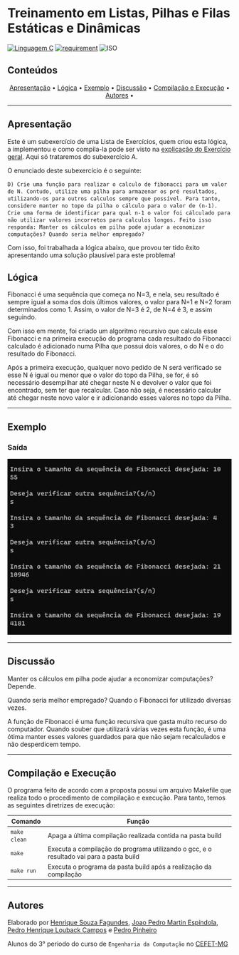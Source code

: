 # Treinamento em Listas, Pilhas e Filas Estáticas e Dinâmicas

[![Linguagem C](https://img.shields.io/badge/Linguagem-C-green.svg)](https://devdocs.io/c/)
[![requirement](https://img.shields.io/badge/IDE-Visual%20Studio%20Code-informational)](https://code.visualstudio.com/docs/?dv=linux64_deb)
![ISO](https://img.shields.io/badge/ISO-Linux-blueviolet)

## Conteúdos

<p align="center">
 <a href="#apresentação">Apresentação</a> •
 <a href="#lógica">Lógica</a> • 
 <a href="#exemplo">Exemplo</a> • 
 <a href="#discussão">Discussão</a> • 
 <a href="#compilação-e-execução">Compilação e Execução</a> • 
 <a href="#autores">Autores</a> • 
</p>

---

## Apresentação

Este é um subexercício de uma Lista de Exercícios, quem criou esta lógica, a implementou e como compila-la pode ser visto na [explicação do Exercício geral](/readme.md). Aqui só trataremos do subexercício A. 

O enunciado deste subexercício é o seguinte:

    D) Crie uma função para realizar o calculo de fibonacci para um valor de N. Contudo, utilize uma pilha para armazenar os pré resultados, utilizando-os para outros calculos sempre que possível. Para tanto, considere manter no topo da pilha o cálculo para o valor de (n-1). Crie uma forma de identificar para qual n-1 o valor foi cálculado para não utilizar valores incorretos para calculos longos. Feito isso responda: Manter os cálculos em pilha pode ajudar a economizar computações? Quando seria melhor empregado?

Com isso, foi trabalhada a lógica abaixo, que provou ter tido êxito apresentando uma solução plausível para este problema!

## Lógica

Fibonacci é uma sequência que começa no N=3, e nela, seu resultado é sempre igual a soma dos dois últimos valores, o valor para N=1 e N=2 foram determinados como 1. Assim, o valor de N=3 é 2, de N=4 é 3, e assim seguindo.

Com isso em mente, foi criado um algoritmo recursivo que calcula esse Fibonacci e na primeira execução do programa cada resultado do Fibonacci calculado é adicionado numa Pilha que possui dois valores, o do N e o do resultado do Fibonacci.

Após a primeira execução, qualquer novo pedido de N será verificado se esse N é igual ou menor que o valor do topo da Pilha, se for, é só necessário desempilhar até chegar neste N e devolver o valor que foi encontrado, sem ter que recalcular. Caso não seja, é necessário calcular até chegar neste novo valor e ir adicionando esses valores no topo da Pilha.

---

## Exemplo

### Saída

<img src="imgs/Saida.png"/>

---

## Discussão

Manter os cálculos em pilha pode ajudar a economizar computações? Depende.

Quando seria melhor empregado? Quando o Fibonacci for utilizado diversas vezes. 

A função de Fibonacci é uma função recursiva que gasta muito recurso do computador. Quando souber que utilizará várias vezes esta função, é uma ótima manter esses valores guardados para que não sejam recalculados e não desperdicem tempo.

---

## Compilação e Execução

O programa feito de acordo com a proposta possui um arquivo Makefile que realiza todo o procedimento de compilação e execução. Para tanto, temos as seguintes diretrizes de execução:


| Comando                |  Função                                                                                           |                     
| -----------------------| ------------------------------------------------------------------------------------------------- |
|  `make clean`          | Apaga a última compilação realizada contida na pasta build                                        |
|  `make`                | Executa a compilação do programa utilizando o gcc, e o resultado vai para a pasta build           |
|  `make run`            | Executa o programa da pasta build após a realização da compilação             


---

## Autores

Elaborado por [Henrique Souza Fagundes](https://github.com/ohenriquesouza), [Joao Pedro Martin Espíndola](https://github.com/JoaoMEspindola?tab=repositories), [Pedro Henrique Louback Campos](https://github.com/PedroLouback) e [Pedro Pinheiro](https://github.com/ppinheirosiqueira) 

Alunos do 3° periodo do curso de `Engenharia da Computação` no [CEFET-MG](https://www.cefetmg.br)